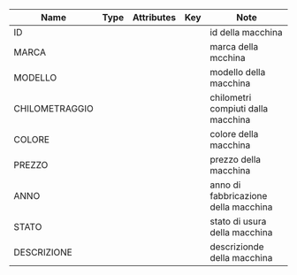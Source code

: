 

|   Name             |   Type       |   Attributes             |   Key       |   Note                                       |
| ------------------ | ------------ | ------------------------ | ----------- | -------------------------------------------- |
| ID                 |              |                          |             |id della macchina                             |
| MARCA              |              |                          |             |marca della mcchina                           |
| MODELLO            |              |                          |             |modello della macchina                        |
| CHILOMETRAGGIO     |              |                          |             |chilometri compiuti dalla macchina            | 
| COLORE             |              |                          |             |colore della macchina                         |
| PREZZO             |              |                          |             |prezzo della macchina                         |              
| ANNO               |              |                          |             |anno di fabbricazione della macchina          |
| STATO              |              |                          |             |stato di usura della macchina                 |
| DESCRIZIONE        |              |                          |             |descrizionde della macchina                   |
